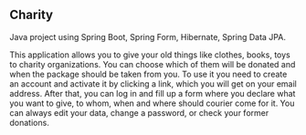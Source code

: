 ## Charity
Java project using Spring Boot, Spring Form, Hibernate, Spring Data JPA.

This application allows you to give your old things like clothes, books, toys to charity organizations. 
You can choose which of them will be donated and when the package should be taken from you.
To use it you need to create an account and activate it by clicking a link, which you will get on your email address.
After that, you can log in and fill up a form where you declare what you want to give, to whom, 
when and where should courier come for it.
You can always edit your data, change a password, or check your former donations.




